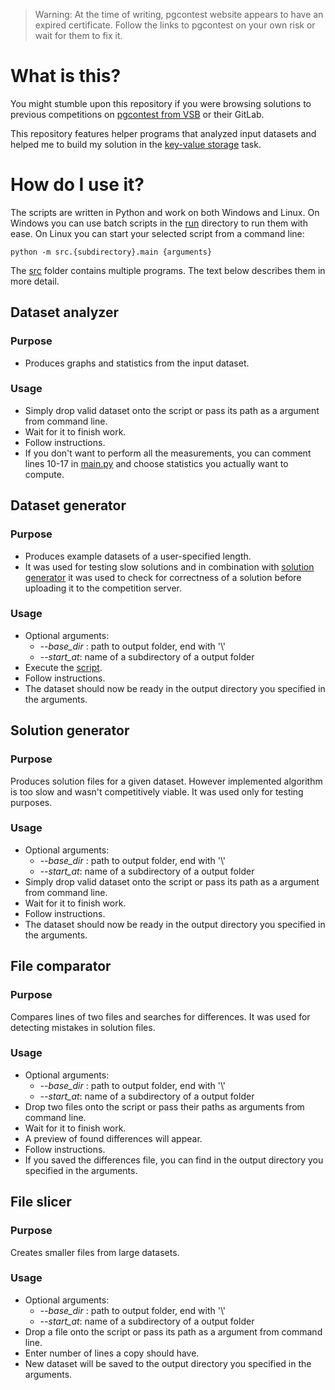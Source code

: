 > Warning: At the time of writing, pgcontest website appears to have an expired certificate. Follow the links to pgcontest on your own risk or wait for them to fix it.

# What is this?

You might stumble upon this repository if you were browsing solutions to previous competitions on [pgcontest from VSB](https://pgcontest.vsb.cz/contest/) or their GitLab.

This repository features helper programs that analyzed input datasets and helped me to build my solution in the [key-value storage](https://pgcontest.vsb.cz/contest/task/3) task.

# How do I use it?
The scripts are written in Python and work on both Windows and Linux. On Windows you can use batch scripts in the [run](/run) directory to run them with ease. On Linux you can start your selected script from a command line:

```
python -m src.{subdirectory}.main {arguments}
```

The [src](/src) folder contains multiple programs. The text below describes them in more detail.

## Dataset analyzer
### Purpose
- Produces graphs and statistics from the input dataset.

### Usage
- Simply drop valid dataset onto the script or pass its path as a argument from command line.
- Wait for it to finish work.
- Follow instructions.
- If you don't want to perform all the measurements, you can comment lines 10-17 in [main.py](/src/dataset_analyzer/main.py) and choose statistics you actually want to compute.

## Dataset generator
### Purpose
- Produces example datasets of a user-specified length.
- It was used for testing slow solutions and in combination with [solution generator](/src/solution_generator) it was used to check for correctness of a solution before uploading it to the competition server.

### Usage
- Optional arguments:
    - *--base_dir* : path to output folder, end with '\\'
    - *--start_at*: name of a subdirectory of a output folder
- Execute the [script](/src/dataset_generator/main.py).
- Follow instructions.
- The dataset should now be ready in the output directory you specified in the arguments.

## Solution generator
### Purpose
Produces solution files for a given dataset. However implemented algorithm is too slow and wasn't competitively viable. It was used only for testing purposes.

### Usage
- Optional arguments:
    - *--base_dir* : path to output folder, end with '\\'
    - *--start_at*: name of a subdirectory of a output folder
- Simply drop valid dataset onto the script or pass its path as a argument from command line.
- Wait for it to finish work.
- Follow instructions.
- The dataset should now be ready in the output directory you specified in the arguments.

## File comparator
### Purpose
Compares lines of two files and searches for differences. It was used for detecting mistakes in solution files.

### Usage
- Optional arguments:
    - *--base_dir* : path to output folder, end with '\\'
    - *--start_at*: name of a subdirectory of a output folder
- Drop two files onto the script or pass their paths as arguments from command line.
- Wait for it to finish work.
- A preview of found differences will appear.
- Follow instructions.
- If you saved the differences file, you can find in the output directory you specified in the arguments.

## File slicer
### Purpose
Creates smaller files from large datasets.

### Usage
- Optional arguments:
    - *--base_dir* : path to output folder, end with '\\'
    - *--start_at*: name of a subdirectory of a output folder
- Drop a file onto the script or pass its path as a argument from command line.
- Enter number of lines a copy should have.
- New dataset will be saved to the output directory you specified in the arguments.
